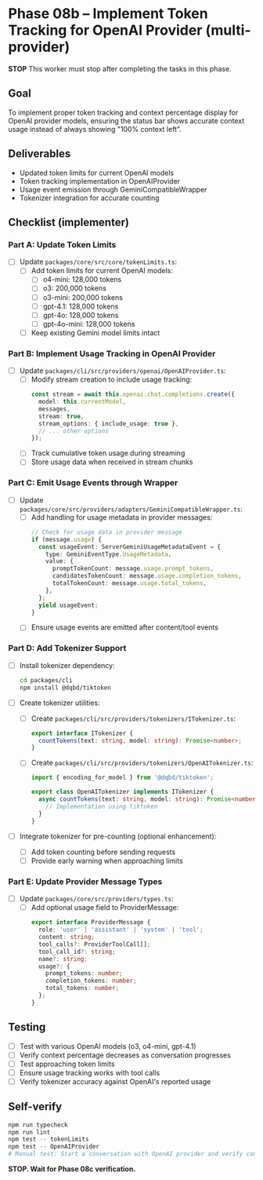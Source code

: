 # Phase 08b – Implement Token Tracking for OpenAI Provider (multi-provider)

**STOP**
This worker must stop after completing the tasks in this phase.

## Goal

To implement proper token tracking and context percentage display for OpenAI provider models, ensuring the status bar shows accurate context usage instead of always showing "100% context left".

## Deliverables

- Updated token limits for current OpenAI models
- Token tracking implementation in OpenAIProvider
- Usage event emission through GeminiCompatibleWrapper
- Tokenizer integration for accurate counting

## Checklist (implementer)

### Part A: Update Token Limits

- [ ] Update `packages/core/src/core/tokenLimits.ts`:
  - [ ] Add token limits for current OpenAI models:
    - [ ] o4-mini: 128,000 tokens
    - [ ] o3: 200,000 tokens
    - [ ] o3-mini: 200,000 tokens
    - [ ] gpt-4.1: 128,000 tokens
    - [ ] gpt-4o: 128,000 tokens
    - [ ] gpt-4o-mini: 128,000 tokens
  - [ ] Keep existing Gemini model limits intact

### Part B: Implement Usage Tracking in OpenAI Provider

- [ ] Update `packages/cli/src/providers/openai/OpenAIProvider.ts`:
  - [ ] Modify stream creation to include usage tracking:
    ```typescript
    const stream = await this.openai.chat.completions.create({
      model: this.currentModel,
      messages,
      stream: true,
      stream_options: { include_usage: true },
      // ... other options
    });
    ```
  - [ ] Track cumulative token usage during streaming
  - [ ] Store usage data when received in stream chunks

### Part C: Emit Usage Events through Wrapper

- [ ] Update `packages/core/src/providers/adapters/GeminiCompatibleWrapper.ts`:
  - [ ] Add handling for usage metadata in provider messages:
    ```typescript
    // Check for usage data in provider message
    if (message.usage) {
      const usageEvent: ServerGeminiUsageMetadataEvent = {
        type: GeminiEventType.UsageMetadata,
        value: {
          promptTokenCount: message.usage.prompt_tokens,
          candidatesTokenCount: message.usage.completion_tokens,
          totalTokenCount: message.usage.total_tokens,
        },
      };
      yield usageEvent;
    }
    ```
  - [ ] Ensure usage events are emitted after content/tool events

### Part D: Add Tokenizer Support

- [ ] Install tokenizer dependency:

  ```bash
  cd packages/cli
  npm install @dqbd/tiktoken
  ```

- [ ] Create tokenizer utilities:
  - [ ] Create `packages/cli/src/providers/tokenizers/ITokenizer.ts`:
    ```typescript
    export interface ITokenizer {
      countTokens(text: string, model: string): Promise<number>;
    }
    ```
  - [ ] Create `packages/cli/src/providers/tokenizers/OpenAITokenizer.ts`:

    ```typescript
    import { encoding_for_model } from '@dqbd/tiktoken';

    export class OpenAITokenizer implements ITokenizer {
      async countTokens(text: string, model: string): Promise<number> {
        // Implementation using tiktoken
      }
    }
    ```

- [ ] Integrate tokenizer for pre-counting (optional enhancement):
  - [ ] Add token counting before sending requests
  - [ ] Provide early warning when approaching limits

### Part E: Update Provider Message Types

- [ ] Update `packages/core/src/providers/types.ts`:
  - [ ] Add optional usage field to ProviderMessage:
    ```typescript
    export interface ProviderMessage {
      role: 'user' | 'assistant' | 'system' | 'tool';
      content: string;
      tool_calls?: ProviderToolCall[];
      tool_call_id?: string;
      name?: string;
      usage?: {
        prompt_tokens: number;
        completion_tokens: number;
        total_tokens: number;
      };
    }
    ```

## Testing

- [ ] Test with various OpenAI models (o3, o4-mini, gpt-4.1)
- [ ] Verify context percentage decreases as conversation progresses
- [ ] Test approaching token limits
- [ ] Ensure usage tracking works with tool calls
- [ ] Verify tokenizer accuracy against OpenAI's reported usage

## Self-verify

```bash
npm run typecheck
npm run lint
npm test -- tokenLimits
npm test -- OpenAIProvider
# Manual test: Start a conversation with OpenAI provider and verify context percentage updates
```

**STOP. Wait for Phase 08c verification.**
